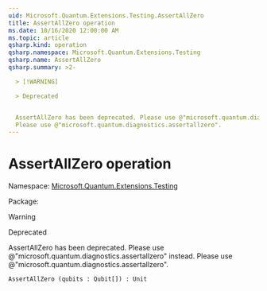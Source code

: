 ```yaml
---
uid: Microsoft.Quantum.Extensions.Testing.AssertAllZero
title: AssertAllZero operation
ms.date: 10/16/2020 12:00:00 AM
ms.topic: article
qsharp.kind: operation
qsharp.namespace: Microsoft.Quantum.Extensions.Testing
qsharp.name: AssertAllZero
qsharp.summary: >2-

  > [!WARNING]

  > Deprecated


  AssertAllZero has been deprecated. Please use @"microsoft.quantum.diagnostics.assertallzero" instead.
  Please use @"microsoft.quantum.diagnostics.assertallzero".
---
```


# AssertAllZero operation

Namespace: [Microsoft.Quantum.Extensions.Testing](xref:Microsoft.Quantum.Extensions.Testing)

Package: [](https://nuget.org/packages/)


> [!WARNING]
> Deprecated
AssertAllZero has been deprecated. Please use @"microsoft.quantum.diagnostics.assertallzero" instead.Please use @"microsoft.quantum.diagnostics.assertallzero".

```Q#
AssertAllZero (qubits : Qubit[]) : Unit
```

